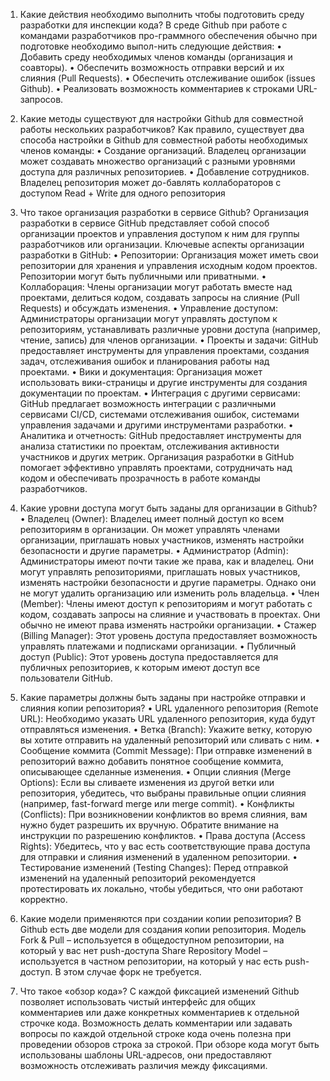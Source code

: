 1.	Какие действия необходимо выполнить чтобы подготовить среду разработки для инспекции кода?
В среде Github при работе с командами разработчиков про-граммного обеспечения обычно при подготовке необходимо выпол-нить следующие действия:
•	Добавить среду необходимых членов команды (организация и соавторы).
•	Обеспечить возможность отправки версий и их слияния (Pull Requests).
•	Обеспечить отслеживание ошибок (issues Github).
•	Реализовать возможность комментариев к строками URL-запросов.

2.	Какие методы существуют для настройки Github для совместной работы нескольких разработчиков?
Как правило, существует два способа настройки в Github для совместной работы необходимых членов команды:
•	Создание организаций. Владелец организации может создавать множество организаций с разными уровнями доступа для различных репозиториев.
•	Добавление сотрудников. Владелец репозитория может до-бавлять коллабораторов с доступом Read + Write для одного репозитория

3.	Что такое организация разработки в сервисе Github?
Организация разработки в сервисе GitHub представляет собой способ организации проектов и управления доступом к ним для группы разработчиков или организации. Ключевые аспекты организации разработки в GitHub:
• Репозитории: Организация может иметь свои репозитории для хранения и управления исходным кодом проектов. Репозитории могут быть публичными или приватными.
• Коллаборация: Члены организации могут работать вместе над проектами, делиться кодом, создавать запросы на слияние (Pull Requests) и обсуждать изменения.
• Управление доступом: Администраторы организации могут управлять доступом к репозиториям, устанавливать различные уровни доступа (например, чтение, запись) для членов организации.
• Проекты и задачи: GitHub предоставляет инструменты для управления проектами, создания задач, отслеживания ошибок и планирования работы над проектами.
• Вики и документация: Организация может использовать вики-страницы и другие инструменты для создания документации по проектам.
• Интеграция с другими сервисами: GitHub предлагает возможность интеграции с различными сервисами CI/CD, системами отслеживания ошибок, системами управления задачами и другими инструментами разработки.
• Аналитика и отчетность: GitHub предоставляет инструменты для анализа статистики по проектам, отслеживания активности участников и других метрик.
Организация разработки в GitHub помогает эффективно управлять проектами, сотрудничать над кодом и обеспечивать прозрачность в работе команды разработчиков.

4.	Какие уровни доступа могут быть заданы для организации в Github?
• Владелец (Owner): Владелец имеет полный доступ ко всем репозиториям в организации. Он может управлять членами организации, приглашать новых участников, изменять настройки безопасности и другие параметры.
• Администратор (Admin): Администраторы имеют почти такие же права, как и владелец. Они могут управлять репозиториями, приглашать новых участников, изменять настройки безопасности и другие параметры. Однако они не могут удалить организацию или изменить роль владельца.
• Член (Member): Члены имеют доступ к репозиториям и могут работать с кодом, создавать запросы на слияние и участвовать в проектах. Они обычно не имеют права изменять настройки организации.
• Стажер (Billing Manager): Этот уровень доступа предоставляет возможность управлять платежами и подписками организации.
• Публичный доступ (Public): Этот уровень доступа предоставляется для публичных репозиториев, к которым имеют доступ все пользователи GitHub.

5.	Какие параметры должны быть заданы при настройке отправки и слияния копии репозитория?
• URL удаленного репозитория (Remote URL): Необходимо указать URL удаленного репозитория, куда будут отправляться изменения.
• Ветка (Branch): Укажите ветку, которую вы хотите отправить на удаленный репозиторий или сливать с ним.
• Сообщение коммита (Commit Message): При отправке изменений в репозиторий важно добавить понятное сообщение коммита, описывающее сделанные изменения.
• Опции слияния (Merge Options): Если вы сливаете изменения из другой ветки или репозитория, убедитесь, что выбраны правильные опции слияния (например, fast-forward merge или merge commit).
• Конфликты (Conflicts): При возникновении конфликтов во время слияния, вам нужно будет разрешить их вручную. Обратите внимание на инструкции по разрешению конфликтов.
• Права доступа (Access Rights): Убедитесь, что у вас есть соответствующие права доступа для отправки и слияния изменений в удаленном репозитории.
• Тестирование изменений (Testing Changes): Перед отправкой изменений на удаленный репозиторий рекомендуется протестировать их локально, чтобы убедиться, что они работают корректно.
   
6.	Какие модели применяются при создании копии репозитория?
В Github есть две модели для создания копии репозитория.
Модель Fork & Pull – используется в общедоступном репозитории, на который у вас нет push-доступа
Share Repository Model – используется в частном репозитории, на который у нас есть push-доступ. В этом случае форк не требуется.

7.	Что такое «обзор кода»?
С каждой фиксацией изменений Github позволяет использовать чистый интерфейс для общих комментариев или даже конкретных комментариев к отдельной строчке кода.
Возможность делать комментарии или задавать вопросы по каждой отдельной строке кода очень полезна при проведении обзоров строка за строкой.
При обзоре кода могут быть использованы шаблоны URL-адресов, они предоставляют возможность отслеживать различия между фиксациями.
